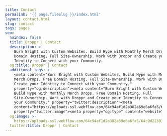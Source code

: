 ```yaml
---
title: Contact
permalink: '{{ page.fileSlug }}/index.html'
layout: contact.html
slug: contact
tags: pages
seo:
  noindex: false
  title: Droppr | Contact
  description: >-
    Burn Bright with Custom Websites. Build Hype with Monthly Merch Drops. Free
    Domain Hosting, Full Site-Ownership. Work with Droppr and Create your
    Identity to Connect with your Community.
  og:title: Droppr | Contact
  additional_tags: >-
    <meta content="Burn Bright with Custom Websites. Build Hype with Monthly
    Merch Drops. Free Domain Hosting, Full Site-Ownership. Work with Droppr and
    Create your Identity to Connect with your Community."
    property="og:description"><meta content="Burn Bright with Custom Websites.
    Build Hype with Monthly Merch Drops. Free Domain Hosting, Full
    Site-Ownership. Work with Droppr and Create your Identity to Connect with
    your Community." property="twitter:description"><meta
    content="https://uploads-ssl.webflow.com/64c94af1d2a382a69e6a6fa5/64c9d223932537269910adbc_Opengraph_opti.jpg"
    property="twitter:image"><meta property="og:type" content="website">
  og:image: >-
    https://uploads-ssl.webflow.com/64c94af1d2a382a69e6a6fa5/64c9d223932537269910adbc_Opengraph_opti.jpg
  twitter:title: Droppr | Contact
---
```



